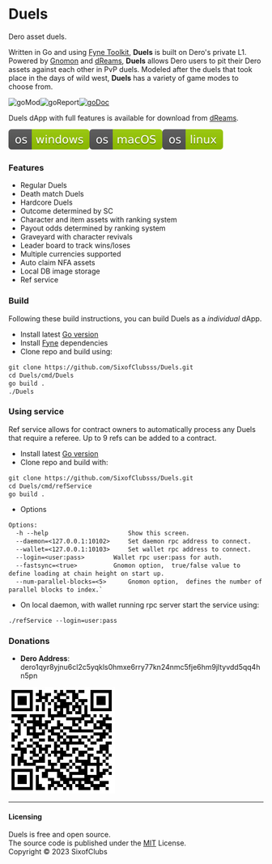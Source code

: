 # Duels
Dero asset duels.

Written in Go and using [Fyne Toolkit](https://fyne.io/), **Duels** is built on Dero's private L1. Powered by [Gnomon](https://github.com/civilware/Gnomon) and [dReams](https://github.com/dReam-dApps/dReams), **Duels** allows Dero users to pit their Dero assets against each other in PvP duels. Modeled after the duels that took place in the days of wild west, **Duels** has a variety of game modes to choose from. 


![goMod](https://img.shields.io/github/go-mod/go-version/SixofClubsss/Duels.svg)![goReport](https://goreportcard.com/badge/github.com/SixofClubsss/Duels)[![goDoc](https://img.shields.io/badge/godoc-reference-blue.svg)](https://pkg.go.dev/github.com/SixofClubsss/Duels)

Duels dApp with full features is available for download from [dReams](https://dreamdapps.io).

![windowsOS](https://raw.githubusercontent.com/SixofClubsss/dreamdappsite/main/assets/os-windows-green.svg)![macOS](https://raw.githubusercontent.com/SixofClubsss/dreamdappsite/main/assets/os-macOS-green.svg)![linuxOS](https://raw.githubusercontent.com/SixofClubsss/dreamdappsite/main/assets/os-linux-green.svg)

### Features
- Regular Duels
- Death match Duels
- Hardcore Duels
- Outcome determined by SC
- Character and item assets with ranking system
- Payout odds determined by ranking system
- Graveyard with character revivals
- Leader board to track wins/loses
- Multiple currencies supported
- Auto claim NFA assets
- Local DB image storage
- Ref service

### Build
Following these build instructions, you can build Duels as a *individual* dApp.
- Install latest [Go version](https://go.dev/doc/install)
- Install [Fyne](https://developer.fyne.io/started/) dependencies
- Clone repo and build using:
```
git clone https://github.com/SixofClubsss/Duels.git
cd Duels/cmd/Duels
go build .
./Duels
```

### Using service
Ref service allows for contract owners to automatically process any Duels that require a referee. Up to 9 refs can be added to a contract. 
- Install latest [Go version](https://go.dev/doc/install)
- Clone repo and build with:

```
git clone https://github.com/SixofClubsss/Duels.git
cd Duels/cmd/refService
go build .
```
- Options
```
Options:
  -h --help                      Show this screen.
  --daemon=<127.0.0.1:10102>     Set daemon rpc address to connect.
  --wallet=<127.0.0.1:10103>     Set wallet rpc address to connect.
  --login=<user:pass>     	 Wallet rpc user:pass for auth.
  --fastsync=<true>	         Gnomon option,  true/false value to define loading at chain height on start up.
  --num-parallel-blocks=<5>      Gnomon option,  defines the number of parallel blocks to index.`

```

- On local daemon, with wallet running rpc server start the service using:
```
./refService --login=user:pass
```

### Donations
- **Dero Address**: dero1qyr8yjnu6cl2c5yqkls0hmxe6rry77kn24nmc5fje6hm9jltyvdd5qq4hn5pn

![DeroDonations](https://raw.githubusercontent.com/SixofClubsss/dreamdappsite/main/assets/DeroDonations.jpg)

---

#### Licensing

Duels is free and open source.   
The source code is published under the [MIT](https://github.com/SixofClubsss/Duels/blob/main/LICENSE) License.   
Copyright © 2023 SixofClubs   
